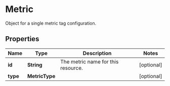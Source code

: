 

# Metric

Object for a single metric tag configuration.

## Properties

Name | Type | Description | Notes
------------ | ------------- | ------------- | -------------
**id** | **String** | The metric name for this resource. |  [optional]
**type** | **MetricType** |  |  [optional]



